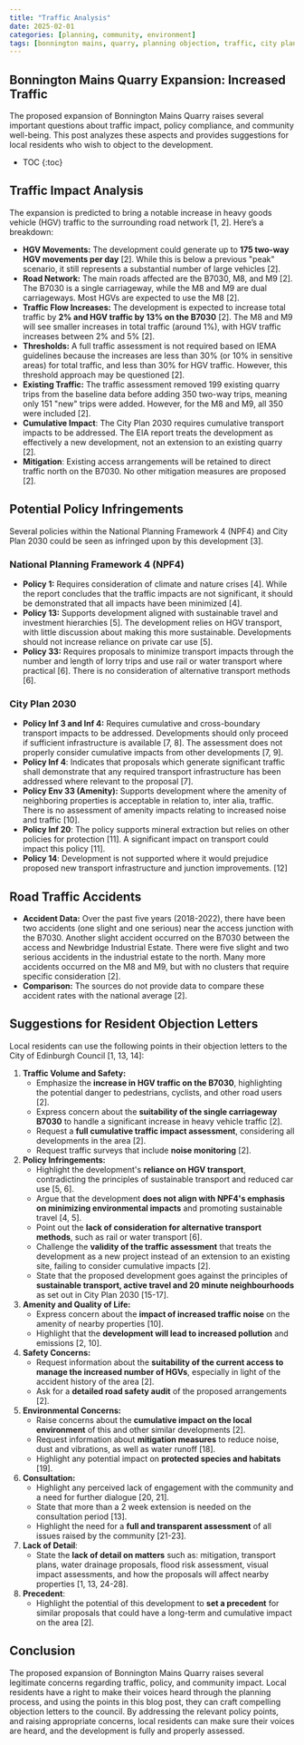 ```yaml
---
title: "Traffic Analysis"
date: 2025-02-01
categories: [planning, community, environment]
tags: [bonnington mains, quarry, planning objection, traffic, city plan 2030, npf4]
---
```


## Bonnington Mains Quarry Expansion: Increased Traffic 

The proposed expansion of Bonnington Mains Quarry raises several important questions about traffic impact, policy compliance, and community well-being. This post analyzes these aspects and provides suggestions for local residents who wish to object to the development.

* TOC
  {:toc}

## Traffic Impact Analysis

The expansion is predicted to bring a notable increase in heavy goods vehicle (HGV) traffic to the surrounding road network [1, 2]. Here’s a breakdown:

*   **HGV Movements:** The development could generate up to **175 two-way HGV movements per day** [2]. While this is below a previous "peak" scenario, it still represents a substantial number of large vehicles [2].
*   **Road Network:** The main roads affected are the B7030, M8, and M9 [2]. The B7030 is a single carriageway, while the M8 and M9 are dual carriageways. Most HGVs are expected to use the M8 [2].
*   **Traffic Flow Increases:** The development is expected to increase total traffic by **2% and HGV traffic by 13% on the B7030** [2]. The M8 and M9 will see smaller increases in total traffic (around 1%), with HGV traffic increases between 2% and 5% [2].
*   **Thresholds:**  A full traffic assessment is not required based on IEMA guidelines because the increases are less than 30% (or 10% in sensitive areas) for total traffic, and less than 30% for HGV traffic.  However, this threshold approach may be questioned [2].
*   **Existing Traffic:** The traffic assessment removed 199 existing quarry trips from the baseline data before adding 350 two-way trips, meaning only 151 "new" trips were added. However, for the M8 and M9, all 350 were included [2].
*   **Cumulative Impact**: The City Plan 2030 requires cumulative transport impacts to be addressed.  The EIA report treats the development as effectively a new development, not an extension to an existing quarry [2].
*   **Mitigation**: Existing access arrangements will be retained to direct traffic north on the B7030. No other mitigation measures are proposed [2].

## Potential Policy Infringements

Several policies within the National Planning Framework 4 (NPF4) and City Plan 2030 could be seen as infringed upon by this development [3].

### National Planning Framework 4 (NPF4)

*   **Policy 1:** Requires consideration of climate and nature crises [4]. While the report concludes that the traffic impacts are not significant, it should be demonstrated that all impacts have been minimized [4].
*   **Policy 13:** Supports development aligned with sustainable travel and investment hierarchies [5].  The development relies on HGV transport, with little discussion about making this more sustainable. Developments should not increase reliance on private car use [5].
*    **Policy 33:**  Requires proposals to minimize transport impacts through the number and length of lorry trips and use rail or water transport where practical [6]. There is no consideration of alternative transport methods [6].

### City Plan 2030

*   **Policy Inf 3 and Inf 4:** Requires cumulative and cross-boundary transport impacts to be addressed. Developments should only proceed if sufficient infrastructure is available [7, 8]. The assessment does not properly consider cumulative impacts from other developments [7, 9].
*   **Policy Inf 4**: Indicates that proposals which generate significant traffic shall demonstrate that any required transport infrastructure has been addressed where relevant to the proposal [7].
*  **Policy Env 33 (Amenity):** Supports development where the amenity of neighboring properties is acceptable in relation to, inter alia, traffic. There is no assessment of amenity impacts relating to increased noise and traffic [10].
*   **Policy Inf 20**: The policy supports mineral extraction but relies on other policies for protection [11]. A significant impact on transport could impact this policy [11].
*    **Policy 14**: Development is not supported where it would prejudice proposed new transport infrastructure and junction improvements. [12]

## Road Traffic Accidents

*   **Accident Data:** Over the past five years (2018-2022), there have been two accidents (one slight and one serious) near the access junction with the B7030. Another slight accident occurred on the B7030 between the access and Newbridge Industrial Estate.  There were five slight and two serious accidents in the industrial estate to the north.  Many more accidents occurred on the M8 and M9, but with no clusters that require specific consideration [2].
*   **Comparison:** The sources do not provide data to compare these accident rates with the national average [2].

## Suggestions for Resident Objection Letters

Local residents can use the following points in their objection letters to the City of Edinburgh Council [1, 13, 14]:

1.  **Traffic Volume and Safety:**
    *   Emphasize the **increase in HGV traffic on the B7030**, highlighting the potential danger to pedestrians, cyclists, and other road users [2].
    *   Express concern about the **suitability of the single carriageway B7030** to handle a significant increase in heavy vehicle traffic [2].
    *   Request a **full cumulative traffic impact assessment**, considering all developments in the area [2].
    *   Request traffic surveys that include **noise monitoring** [2].
2.  **Policy Infringements:**
    *   Highlight the development's **reliance on HGV transport**, contradicting the principles of sustainable transport and reduced car use [5, 6].
    *   Argue that the development **does not align with NPF4's emphasis on minimizing environmental impacts** and promoting sustainable travel [4, 5].
    *   Point out the **lack of consideration for alternative transport methods**, such as rail or water transport [6].
    *   Challenge the **validity of the traffic assessment** that treats the development as a new project instead of an extension to an existing site, failing to consider cumulative impacts [2].
    *   State that the proposed development goes against the principles of **sustainable transport, active travel and 20 minute neighbourhoods**  as set out in City Plan 2030 [15-17].
3.  **Amenity and Quality of Life:**
    *   Express concern about the **impact of increased traffic noise** on the amenity of nearby properties [10].
    *   Highlight that the **development will lead to increased pollution** and emissions [2, 10].
4.  **Safety Concerns:**
    *  Request information about the **suitability of the current access to manage the increased number of HGVs**, especially in light of the accident history of the area [2].
    *   Ask for a **detailed road safety audit** of the proposed arrangements [2].
5.  **Environmental Concerns:**
    *   Raise concerns about the **cumulative impact on the local environment** of this and other similar developments [2].
    *   Request information about **mitigation measures** to reduce noise, dust and vibrations, as well as water runoff [18].
    *   Highlight any potential impact on **protected species and habitats** [19].
6. **Consultation:**
    *   Highlight any perceived lack of engagement with the community and a need for further dialogue [20, 21].
    *   State that more than a 2 week extension is needed on the consultation period [13].
    *   Highlight the need for a **full and transparent assessment** of all issues raised by the community [21-23].
7.  **Lack of Detail**:
    *   State the **lack of detail on matters** such as: mitigation, transport plans, water drainage proposals, flood risk assessment, visual impact assessments, and how the proposals will affect nearby properties [1, 13, 24-28].
8.  **Precedent**:
    * Highlight the potential of this development to **set a precedent** for similar proposals that could have a long-term and cumulative impact on the area [2].

## Conclusion

The proposed expansion of Bonnington Mains Quarry raises several legitimate concerns regarding traffic, policy, and community impact. Local residents have a right to make their voices heard through the planning process, and using the points in this blog post, they can craft compelling objection letters to the council. By addressing the relevant policy points, and raising appropriate concerns, local residents can make sure their voices are heard, and the development is fully and properly assessed.
